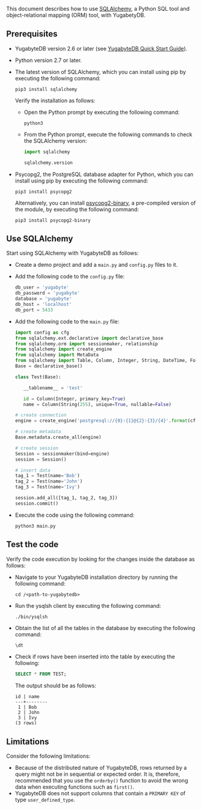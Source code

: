 <!---
title: Using SQLAlchemy with YugabyteDB
linkTitle: SQLAlchemy
description: Using SQLAlchemy with YugabyteDB
aliases:
menu:
  v2.25_integrations:
    identifier: sqlalchemy
    parent: integrations
    weight: 571
type: docs
--->

This document describes how to use [SQLAlchemy](https://www.sqlalchemy.org/), a Python SQL tool and object-relational mapping (ORM) tool, with YugabetyDB.

## Prerequisites

- YugabyteDB version 2.6 or later (see [YugabyteDB Quick Start Guide](/preview/quick-start/macos/)).

- Python version 2.7 or later.

- The latest version of SQLAlchemy, which you can install using pip by executing the following command:

  ```shell
  pip3 install sqlalchemy
  ```

  Verify the installation as follows:

  - Open the Python prompt by executing the following command:

    ```shell
    python3
    ```

  - From the Python prompt, execute the following commands to check the SQLAlchemy version:

    ```python prompt
    import sqlalchemy
    ```

    ```python prompt
    sqlalchemy.version
    ```

- Psycopg2, the PostgreSQL database adapter for Python, which you can install using pip by executing the following command:

  ```shell
  pip3 install psycopg2
  ```

  Alternatively, you can install [psycopg2-binary](https://www.psycopg.org/docs/install.html), a pre-compiled version of the module, by executing the following command:

  ```shell
  pip3 install psycopg2-binary
  ```

## Use SQLAlchemy

Start using SQLAlchemy with YugabyteDB as follows:

- Create a demo project and add a `main.py` and `config.py` files to it.

- Add the following code to the `config.py` file:

  ```python
  db_user = 'yugabyte'
  db_password = 'yugabyte'
  database = 'yugabyte'
  db_host = 'localhost'
  db_port = 5433
  ```

- Add the following code to the `main.py` file:

  ```python
  import config as cfg
  from sqlalchemy.ext.declarative import declarative_base
  from sqlalchemy.orm import sessionmaker, relationship
  from sqlalchemy import create_engine
  from sqlalchemy import MetaData
  from sqlalchemy import Table, Column, Integer, String, DateTime, ForeignKey
  Base = declarative_base()

  class Test(Base):

     __tablename__ = 'test'

     id = Column(Integer, primary_key=True)
     name = Column(String(255), unique=True, nullable=False)

  # create connection
  engine = create_engine('postgresql://{0}:{1}@{2}:{3}/{4}'.format(cfg.db_user, cfg.db_password, cfg.db_host, cfg.db_port, cfg.database))

  # create metadata
  Base.metadata.create_all(engine)

  # create session
  Session = sessionmaker(bind=engine)
  session = Session()

  # insert data
  tag_1 = Test(name='Bob')
  tag_2 = Test(name='John')
  tag_3 = Test(name='Ivy')

  session.add_all([tag_1, tag_2, tag_3])
  session.commit()

  ```

- Execute the code using the following command:

  ```shell
  python3 main.py
  ```

## Test the code

Verify the code execution by looking for the changes inside the database as follows:

- Navigate to your YugabyteDB installation directory by running the following command:

  ```shell
  cd /<path-to-yugabytedb>
  ```

- Run the ysqlsh client by executing the following command:

  ```shell
  ./bin/ysqlsh
  ```

- Obtain the list of all the tables in the database by executing the following command:

  ```sql
  \dt
  ```

- Check if rows have been inserted into the table by executing the following:

  ```sql
  SELECT * FROM TEST;
  ```

  The output should be as follows:

  ```output
  id | name
  ---+--------
   1 | Bob
   2 | John
   3 | Ivy
  (3 rows)
  ```

## Limitations

Consider the following limitations:

- Because of the distributed nature of YugabyteDB, rows returned by a query might not be in sequential or expected order. It is, therefore, recommended that you use the `orderby()` function to avoid the wrong data when executing functions such as `first()`.
- YugabyteDB does not support columns that contain a `PRIMARY KEY` of type `user_defined_type`.
